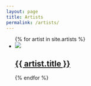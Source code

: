 ```yaml
---
layout: page
title: Artists
permalink: /artists/
---
```


<div class="home">

  <ul class="post-list">
    {% for artist in site.artists %}
    <li>
      <img src="/assets/artist/{{ artist.slug}}/200.png" class="featured-image" />
      <h2>
        <a class="post-link" href="{{ artist.url | prepend: site.baseurl }}">{{ artist.title }}</a>
      </h2>
    </li>
    {% endfor %}
  </ul>

</div>
